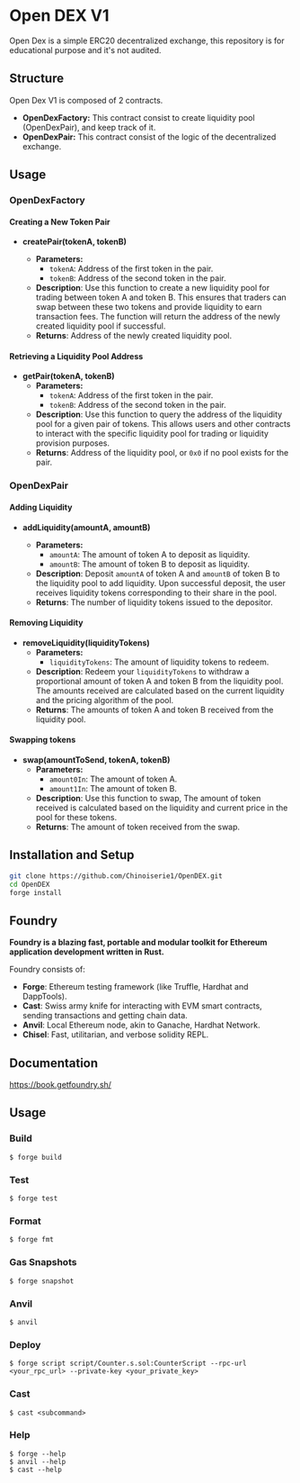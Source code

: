 # Open DEX V1

Open Dex is a simple ERC20 decentralized exchange, this repository is for educational purpose and it's not audited.

## Structure

Open Dex V1 is composed of 2 contracts.

- **OpenDexFactory:** This contract consist to create liquidity pool (OpenDexPair), and keep track of it.
- **OpenDexPair:** This contract consist of the logic of the decentralized exchange.

## Usage

### OpenDexFactory

#### Creating a New Token Pair

- **createPair(tokenA, tokenB)**

  - **Parameters:**
    - `tokenA`: Address of the first token in the pair.
    - `tokenB`: Address of the second token in the pair.
  - **Description**: Use this function to create a new liquidity pool for trading between token A and token B. This ensures that traders can swap between these two tokens and provide liquidity to earn transaction fees. The function will return the address of the newly created liquidity pool if successful.
  - **Returns**: Address of the newly created liquidity pool.

#### Retrieving a Liquidity Pool Address

- **getPair(tokenA, tokenB)**
  - **Parameters:**
    - `tokenA`: Address of the first token in the pair.
    - `tokenB`: Address of the second token in the pair.
  - **Description**: Use this function to query the address of the liquidity pool for a given pair of tokens. This allows users and other contracts to interact with the specific liquidity pool for trading or liquidity provision purposes.
  - **Returns**: Address of the liquidity pool, or `0x0` if no pool exists for the pair.

### OpenDexPair

#### Adding Liquidity

- **addLiquidity(amountA, amountB)**

  - **Parameters:**
    - `amountA`: The amount of token A to deposit as liquidity.
    - `amountB`: The amount of token B to deposit as liquidity.
  - **Description**: Deposit `amountA` of token A and `amountB` of token B to the liquidity pool to add liquidity. Upon successful deposit, the user receives liquidity tokens corresponding to their share in the pool.
  - **Returns**: The number of liquidity tokens issued to the depositor.

#### Removing Liquidity

- **removeLiquidity(liquidityTokens)**
  - **Parameters:**
    - `liquidityTokens`: The amount of liquidity tokens to redeem.
  - **Description**: Redeem your `liquidityTokens` to withdraw a proportional amount of token A and token B from the liquidity pool. The amounts received are calculated based on the current liquidity and the pricing algorithm of the pool.
  - **Returns**: The amounts of token A and token B received from the liquidity pool.

#### Swapping tokens

- **swap(amountToSend, tokenA, tokenB)**
  - **Parameters:**
    - `amount0In`: The amount of token A.
    - `amount1In`: The amount of token B.
  - **Description**: Use this function to swap, The amount of token received is calculated based on the liquidity and current price in the pool for these tokens.
  - **Returns**: The amount of token received from the swap.

## Installation and Setup

```bash
git clone https://github.com/Chinoiserie1/OpenDEX.git
cd OpenDEX
forge install
```

## Foundry

**Foundry is a blazing fast, portable and modular toolkit for Ethereum application development written in Rust.**

Foundry consists of:

- **Forge**: Ethereum testing framework (like Truffle, Hardhat and DappTools).
- **Cast**: Swiss army knife for interacting with EVM smart contracts, sending transactions and getting chain data.
- **Anvil**: Local Ethereum node, akin to Ganache, Hardhat Network.
- **Chisel**: Fast, utilitarian, and verbose solidity REPL.

## Documentation

https://book.getfoundry.sh/

## Usage

### Build

```shell
$ forge build
```

### Test

```shell
$ forge test
```

### Format

```shell
$ forge fmt
```

### Gas Snapshots

```shell
$ forge snapshot
```

### Anvil

```shell
$ anvil
```

### Deploy

```shell
$ forge script script/Counter.s.sol:CounterScript --rpc-url <your_rpc_url> --private-key <your_private_key>
```

### Cast

```shell
$ cast <subcommand>
```

### Help

```shell
$ forge --help
$ anvil --help
$ cast --help
```
